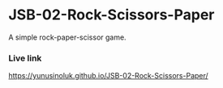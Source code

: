 # JSB-02-Rock-Scissors-Paper
A simple rock-paper-scissor game.

### Live link
https://yunusinoluk.github.io/JSB-02-Rock-Scissors-Paper/
